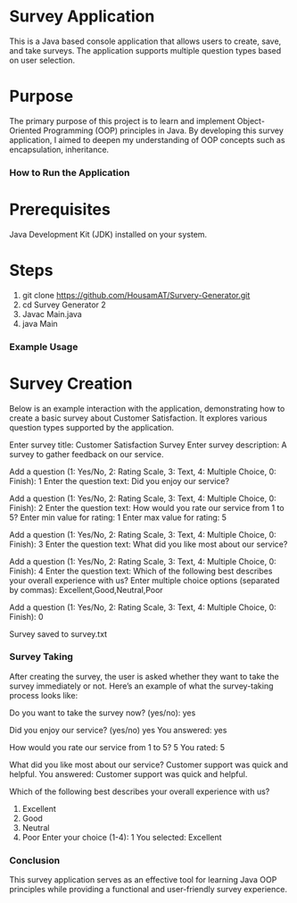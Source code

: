 # Survey Application
This is a Java based console application that allows users to create, save, and take surveys.
The application supports multiple question types based on user selection. 

# Purpose
The primary purpose of this project is to learn and implement Object-Oriented Programming (OOP) principles in Java. By developing this survey application, I aimed to deepen my understanding of OOP concepts such as encapsulation, inheritance.

### How to Run the Application ###

# Prerequisites
Java Development Kit (JDK) installed on your system.

# Steps 
1. git clone https://github.com/HousamAT/Survery-Generator.git
2. cd Survey Generator 2 
3. Javac Main.java
4. java Main



### Example Usage ###

# Survey Creation
Below is an example interaction with the application, demonstrating how to create a basic survey about Customer Satisfaction. It explores various question types supported by the application.


Enter survey title: Customer Satisfaction Survey
Enter survey description: A survey to gather feedback on our service.

Add a question (1: Yes/No, 2: Rating Scale, 3: Text, 4: Multiple Choice, 0: Finish):
1
Enter the question text: Did you enjoy our service?

Add a question (1: Yes/No, 2: Rating Scale, 3: Text, 4: Multiple Choice, 0: Finish):
2
Enter the question text: How would you rate our service from 1 to 5?
Enter min value for rating: 1
Enter max value for rating: 5

Add a question (1: Yes/No, 2: Rating Scale, 3: Text, 4: Multiple Choice, 0: Finish):
3
Enter the question text: What did you like most about our service?

Add a question (1: Yes/No, 2: Rating Scale, 3: Text, 4: Multiple Choice, 0: Finish):
4
Enter the question text: Which of the following best describes your overall experience with us?
Enter multiple choice options (separated by commas): Excellent,Good,Neutral,Poor

Add a question (1: Yes/No, 2: Rating Scale, 3: Text, 4: Multiple Choice, 0: Finish):
0

Survey saved to survey.txt


### Survey Taking ### 
After creating the survey, the user is asked whether they want to take the survey immediately or not. Here’s an example of what the survey-taking process looks like:


Do you want to take the survey now? (yes/no): yes

Did you enjoy our service? (yes/no)
yes
You answered: yes

How would you rate our service from 1 to 5?
5
You rated: 5

What did you like most about our service?
Customer support was quick and helpful.
You answered: Customer support was quick and helpful.

Which of the following best describes your overall experience with us?
1. Excellent
2. Good
3. Neutral
4. Poor
Enter your choice (1-4): 1
You selected: Excellent

### Conclusion
This survey application serves as an effective tool for learning Java OOP principles while providing 
a functional and user-friendly survey experience.


